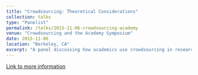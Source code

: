 ```yaml
---
title: "Crowdsourcing: Theoretical Considerations"
collection: talks
type: "Panelist"
permalink: /talks/2015-11-06-crowdsourcing-academy
venue: "Crowdsourcing and the Academy Symposium"
date: 2015-11-06
location: "Berkeley, CA"
excerpt: "A panel discussing how academics use crowdsourcing in research."
---
```


<a href='http://hssa.berkeley.edu/crowdsourcing-symposium'>Link to more information</a>
